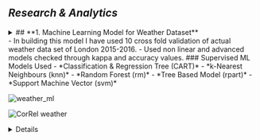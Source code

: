 ## ***Research & Analytics***

<details>

<summary>## **1. Machine Learning Model for Weather Dataset**<summary>
- In building this model I have used 10 cross fold validation of actual weather data set of London 2015-2016.
- Used non linear and advanced models checked through kappa and accuracy values.
### Supervised ML Models Used
- *Classification & Regression Tree (CART)*
- *k-Nearest Neighbours (knn)*
- *Random Forest (rm)*
- *Tree Based Model (rpart)*
- *Support Machine Vector (svm)*


![weather_ml](https://github.com/Kapil-888/ggplots/assets/133073110/aae492dd-c97d-4fdf-a8d9-24f0326820da)

![CorRel weather](https://github.com/Kapil-888/ggplots/assets/133073110/6d346a00-35ba-4290-b833-5510cf901e25)

 <details>

## **2. Statistical Modelling from Webpage**
- Involves scraping data from worldometer website about changes in uk population (2016-2021).
- ggplot for definifing interrelation between variables, designing axis, legends, title, theme, and facets.
### Steps Involved
- *Data Scraping*
- *Data Cleaning*
- *Data Filtering Techniques using tidyverse*
- *Data Manipulation/Wrangling*
- *Reviewing basic plots and stats*
- *10 fold cross validation*
- *Running different algorithms according to relations seen in viz*
- *Finding accuracy and kappa for best fitting model*


## **3. t-tests**
- t-tests are used in analysis in various fields, these tell us if there's truely a statistical difference in our means of one or two groups.
- In this, I have done Single Sample, One sided, Two Sided, & Paired t-tests using gapminder dataset.


## **4. ANOVA:**
- Analysis of variance is used for checking if the difference between 3 or more categorical variables vs a numerical variable is statiscally diffence or could it have been occurred by chance. 
- These can be done for multiple variable as MANOVA (multivariate ANOVA)


## **5. Chi-Square tests**
- It is used for checking differences in propotions of two categorical (discrete) variables. 
- I have here demonstrated two types of chi tests - goodness of fit, & test of independence


## **6. Linear regression Model**
- This form of analysis estimates the coefficients of the linear equation, involving one or more independent variables that best predict the value of the dependent variable or for checking the line of best fit. 


## **7. Gapminder.R**
- Population data of Asia and Europe is taken to explain life expectancy in relation with GDP per capita. 
- Data was visualised as scatterplot and all the packages designed in R. 


![LifeExp AsiavsEuro](https://github.com/Kapil-888/ggplots/assets/133073110/238929c8-06a1-411b-bb5f-fbbe30a44031)


## **8. Airquality Project.R**
- Used ggplot2 and tidyverse packages in R for determining fluctuations in Ozone levels with the increase in Solar Radiation and subsequent changes in Temperature.


![airquality ALL](https://github.com/Kapil-888/ggplots/assets/133073110/5f991fbb-f4a4-4c5a-8d88-cef237a655ec)







